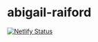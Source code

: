 # abigail-raiford

[![Netlify Status](https://api.netlify.com/api/v1/badges/206cd7f3-a2f4-4126-8f7b-3da8ab67bfe6/deploy-status)](https://app.netlify.com/sites/john-overholt-tenor/deploys)
